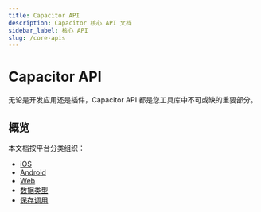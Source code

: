 ```yaml
---
title: Capacitor API
description: Capacitor 核心 API 文档
sidebar_label: 核心 API
slug: /core-apis
---
```


# Capacitor API

无论是开发应用还是插件，Capacitor API 都是您工具库中不可或缺的重要部分。

## 概览

本文档按平台分类组织：

- [iOS](/main/reference/core-apis/ios.md)
- [Android](/main/reference/core-apis/android.md)
- [Web](/main/reference/core-apis/web.md)
- [数据类型](/main/reference/core-apis/data-types.md)
- [保存调用](/main/reference/core-apis/saving-calls.md)